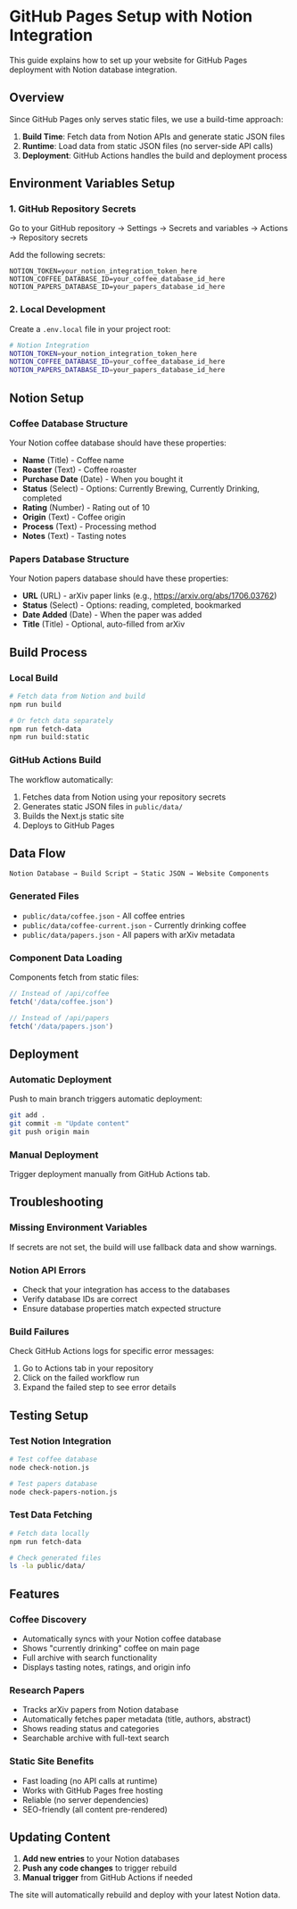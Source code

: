 # GitHub Pages Setup with Notion Integration

This guide explains how to set up your website for GitHub Pages deployment with Notion database integration.

## Overview

Since GitHub Pages only serves static files, we use a build-time approach:
1. **Build Time**: Fetch data from Notion APIs and generate static JSON files
2. **Runtime**: Load data from static JSON files (no server-side API calls)
3. **Deployment**: GitHub Actions handles the build and deployment process

## Environment Variables Setup

### 1. GitHub Repository Secrets

Go to your GitHub repository → Settings → Secrets and variables → Actions → Repository secrets

Add the following secrets:

```
NOTION_TOKEN=your_notion_integration_token_here
NOTION_COFFEE_DATABASE_ID=your_coffee_database_id_here
NOTION_PAPERS_DATABASE_ID=your_papers_database_id_here
```

### 2. Local Development

Create a `.env.local` file in your project root:

```bash
# Notion Integration
NOTION_TOKEN=your_notion_integration_token_here
NOTION_COFFEE_DATABASE_ID=your_coffee_database_id_here
NOTION_PAPERS_DATABASE_ID=your_papers_database_id_here
```

## Notion Setup

### Coffee Database Structure
Your Notion coffee database should have these properties:
- **Name** (Title) - Coffee name
- **Roaster** (Text) - Coffee roaster
- **Purchase Date** (Date) - When you bought it
- **Status** (Select) - Options: Currently Brewing, Currently Drinking, completed
- **Rating** (Number) - Rating out of 10
- **Origin** (Text) - Coffee origin
- **Process** (Text) - Processing method
- **Notes** (Text) - Tasting notes

### Papers Database Structure
Your Notion papers database should have these properties:
- **URL** (URL) - arXiv paper links (e.g., https://arxiv.org/abs/1706.03762)
- **Status** (Select) - Options: reading, completed, bookmarked
- **Date Added** (Date) - When the paper was added
- **Title** (Title) - Optional, auto-filled from arXiv

## Build Process

### Local Build
```bash
# Fetch data from Notion and build
npm run build

# Or fetch data separately
npm run fetch-data
npm run build:static
```

### GitHub Actions Build
The workflow automatically:
1. Fetches data from Notion using your repository secrets
2. Generates static JSON files in `public/data/`
3. Builds the Next.js static site
4. Deploys to GitHub Pages

## Data Flow

```
Notion Database → Build Script → Static JSON → Website Components
```

### Generated Files
- `public/data/coffee.json` - All coffee entries
- `public/data/coffee-current.json` - Currently drinking coffee
- `public/data/papers.json` - All papers with arXiv metadata

### Component Data Loading
Components fetch from static files:
```javascript
// Instead of /api/coffee
fetch('/data/coffee.json')

// Instead of /api/papers  
fetch('/data/papers.json')
```

## Deployment

### Automatic Deployment
Push to main branch triggers automatic deployment:
```bash
git add .
git commit -m "Update content"
git push origin main
```

### Manual Deployment
Trigger deployment manually from GitHub Actions tab.

## Troubleshooting

### Missing Environment Variables
If secrets are not set, the build will use fallback data and show warnings.

### Notion API Errors
- Check that your integration has access to the databases
- Verify database IDs are correct
- Ensure database properties match expected structure

### Build Failures
Check GitHub Actions logs for specific error messages:
1. Go to Actions tab in your repository
2. Click on the failed workflow run
3. Expand the failed step to see error details

## Testing Setup

### Test Notion Integration
```bash
# Test coffee database
node check-notion.js

# Test papers database  
node check-papers-notion.js
```

### Test Data Fetching
```bash
# Fetch data locally
npm run fetch-data

# Check generated files
ls -la public/data/
```

## Features

### Coffee Discovery
- Automatically syncs with your Notion coffee database
- Shows "currently drinking" coffee on main page
- Full archive with search functionality
- Displays tasting notes, ratings, and origin info

### Research Papers
- Tracks arXiv papers from Notion database
- Automatically fetches paper metadata (title, authors, abstract)
- Shows reading status and categories
- Searchable archive with full-text search

### Static Site Benefits
- Fast loading (no API calls at runtime)
- Works with GitHub Pages free hosting
- Reliable (no server dependencies)
- SEO-friendly (all content pre-rendered)

## Updating Content

1. **Add new entries** to your Notion databases
2. **Push any code changes** to trigger rebuild
3. **Manual trigger** from GitHub Actions if needed

The site will automatically rebuild and deploy with your latest Notion data. 